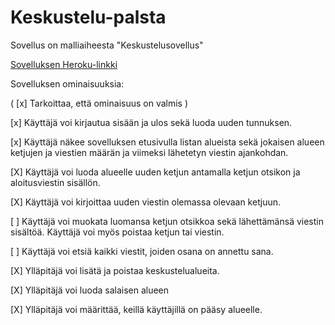 # Keskustelu-palsta

Sovellus on malliaiheesta "Keskustelusovellus"

[Sovelluksen Heroku-linkki](https://keskustelu-palsta.herokuapp.com/)

Sovelluksen ominaisuuksia:

( [x] Tarkoittaa, että ominaisuus on valmis )

[x] Käyttäjä voi kirjautua sisään ja ulos sekä luoda uuden tunnuksen.

[x] Käyttäjä näkee sovelluksen etusivulla listan alueista sekä jokaisen alueen ketjujen ja viestien määrän ja viimeksi lähetetyn viestin ajankohdan.

[X] Käyttäjä voi luoda alueelle uuden ketjun antamalla ketjun otsikon ja aloitusviestin sisällön.

[X] Käyttäjä voi kirjoittaa uuden viestin olemassa olevaan ketjuun.

[ ] Käyttäjä voi muokata luomansa ketjun otsikkoa sekä lähettämänsä viestin sisältöä. Käyttäjä voi myös poistaa ketjun tai viestin.

[ ] Käyttäjä voi etsiä kaikki viestit, joiden osana on annettu sana.

[X] Ylläpitäjä voi lisätä ja poistaa keskustelualueita.

[X] Ylläpitäjä voi luoda salaisen alueen 

[X] Ylläpitäjä voi määrittää, keillä käyttäjillä on pääsy alueelle.
